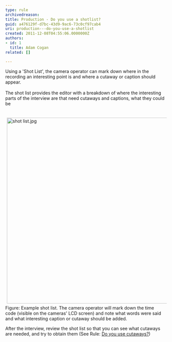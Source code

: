 ```yaml
---
type: rule
archivedreason: 
title: Production - Do you use a shotlist?
guid: a476129f-d7bc-43d9-9ac6-73c0cf97cab4
uri: production---do-you-use-a-shotlist
created: 2011-12-08T04:55:06.0000000Z
authors:
- id: 1
  title: Adam Cogan
related: []

---
```



Using a 'Shot List', the camera operator can mark down where in the recording an interesting point is and where a cutaway or caption should appear. 
<br><excerpt class='endintro'></excerpt><br>
​The shot list provides the editor with a breakdown of where the interesting parts of the interview are that need cutaways and captions, what they could be <div>&#160;<img class="ssw-rteStyle-GreyBox" alt="shot list.jpg" src="/DesignandPresentation/RulesToBetterVideoRecording/PublishingImages/shot%20list.jpg" width="665" height="597" style="margin&#58;5px;width&#58;630px;height&#58;587px;" /><br><span class="ssw-rteStyle-FigureNormal">Figure&#58; Example shot list. The camera operator will mark down the time code (visible on the cameras' LCD screen) and note what words were said and what interesting caption or cutaway should be added.&#160;</span><span class="ssw-rteStyle-FigureNormal"></span></div>
<div>After the interview, review the shot list so that you can see what cutaways are needed, and try to obtain them (See Rule&#58; <a href="/DesignandPresentation/RulesToBetterVideoRecording/Pages/Do-you-use-cutaways.aspx">Do you use cutaways?</a>)</div>


